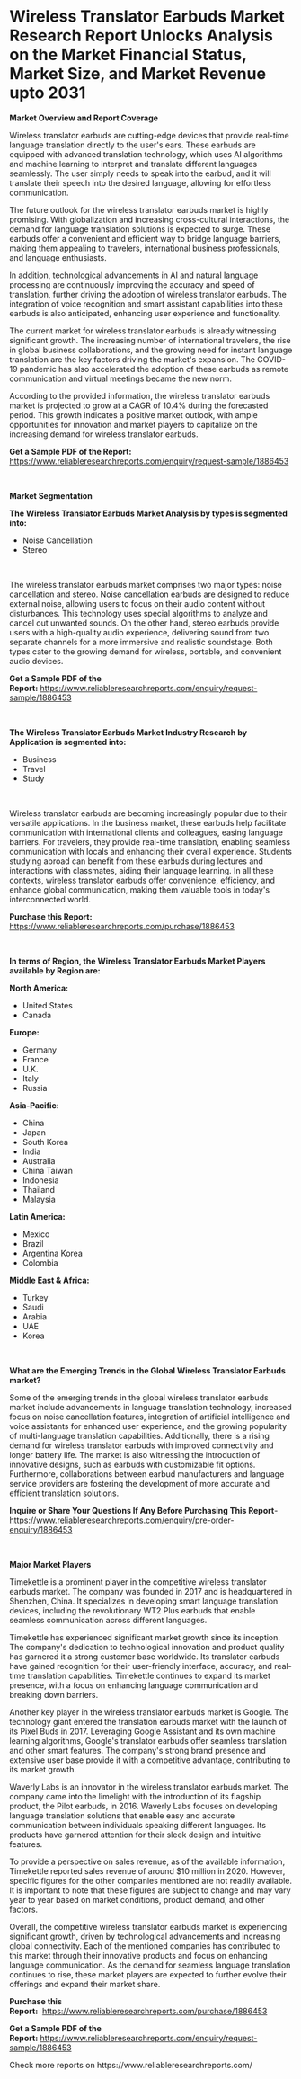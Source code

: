 <p><h1>Wireless Translator Earbuds Market Research Report Unlocks Analysis on the Market Financial Status, Market Size, and Market Revenue upto 2031</h1></p><p><strong>Market Overview and Report Coverage</strong></p>
<p><p>Wireless translator earbuds are cutting-edge devices that provide real-time language translation directly to the user's ears. These earbuds are equipped with advanced translation technology, which uses AI algorithms and machine learning to interpret and translate different languages seamlessly. The user simply needs to speak into the earbud, and it will translate their speech into the desired language, allowing for effortless communication.</p><p>The future outlook for the wireless translator earbuds market is highly promising. With globalization and increasing cross-cultural interactions, the demand for language translation solutions is expected to surge. These earbuds offer a convenient and efficient way to bridge language barriers, making them appealing to travelers, international business professionals, and language enthusiasts.</p><p>In addition, technological advancements in AI and natural language processing are continuously improving the accuracy and speed of translation, further driving the adoption of wireless translator earbuds. The integration of voice recognition and smart assistant capabilities into these earbuds is also anticipated, enhancing user experience and functionality.</p><p>The current market for wireless translator earbuds is already witnessing significant growth. The increasing number of international travelers, the rise in global business collaborations, and the growing need for instant language translation are the key factors driving the market's expansion. The COVID-19 pandemic has also accelerated the adoption of these earbuds as remote communication and virtual meetings became the new norm.</p><p>According to the provided information, the wireless translator earbuds market is projected to grow at a CAGR of 10.4% during the forecasted period. This growth indicates a positive market outlook, with ample opportunities for innovation and market players to capitalize on the increasing demand for wireless translator earbuds.</p></p>
<p><strong>Get a Sample PDF of the Report:</strong> <a href="https://www.reliableresearchreports.com/enquiry/request-sample/1886453">https://www.reliableresearchreports.com/enquiry/request-sample/1886453</a></p>
<p>&nbsp;</p>
<p><strong>Market Segmentation</strong></p>
<p><strong>The Wireless Translator Earbuds Market Analysis by types is segmented into:</strong></p>
<p><ul><li>Noise Cancellation</li><li>Stereo</li></ul></p>
<p>&nbsp;</p>
<p><p>The wireless translator earbuds market comprises two major types: noise cancellation and stereo. Noise cancellation earbuds are designed to reduce external noise, allowing users to focus on their audio content without disturbances. This technology uses special algorithms to analyze and cancel out unwanted sounds. On the other hand, stereo earbuds provide users with a high-quality audio experience, delivering sound from two separate channels for a more immersive and realistic soundstage. Both types cater to the growing demand for wireless, portable, and convenient audio devices.</p></p>
<p><strong>Get a Sample PDF of the Report:</strong>&nbsp;<a href="https://www.reliableresearchreports.com/enquiry/request-sample/1886453">https://www.reliableresearchreports.com/enquiry/request-sample/1886453</a></p>
<p>&nbsp;</p>
<p><strong>The Wireless Translator Earbuds Market Industry Research by Application is segmented into:</strong></p>
<p><ul><li>Business</li><li>Travel</li><li>Study</li></ul></p>
<p>&nbsp;</p>
<p><p>Wireless translator earbuds are becoming increasingly popular due to their versatile applications. In the business market, these earbuds help facilitate communication with international clients and colleagues, easing language barriers. For travelers, they provide real-time translation, enabling seamless communication with locals and enhancing their overall experience. Students studying abroad can benefit from these earbuds during lectures and interactions with classmates, aiding their language learning. In all these contexts, wireless translator earbuds offer convenience, efficiency, and enhance global communication, making them valuable tools in today's interconnected world.</p></p>
<p><strong>Purchase this Report:</strong>&nbsp; <a href="https://www.reliableresearchreports.com/purchase/1886453">https://www.reliableresearchreports.com/purchase/1886453</a></p>
<p>&nbsp;</p>
<p><strong>In terms of Region, the Wireless Translator Earbuds Market Players available by Region are:</strong></p>
<p>
    <p> <strong> North America: </strong>
        <ul>
            <li>United States</li>
            <li>Canada</li>
        </ul>
        </p> 
    <p> <strong> Europe: </strong>
        <ul>
            <li>Germany</li>
            <li>France</li>
            <li>U.K.</li>
            <li>Italy</li>
            <li>Russia</li>
        </ul>
        </p> 
    <p> <strong> Asia-Pacific: </strong>
        <ul>
            <li>China</li>
            <li>Japan</li>
            <li>South Korea</li>
            <li>India</li>
            <li>Australia</li>
            <li>China Taiwan</li>
            <li>Indonesia</li>
            <li>Thailand</li>
            <li>Malaysia</li>
        </ul>
        </p> 
    <p> <strong> Latin America: </strong>
        <ul>
            <li>Mexico</li>
            <li>Brazil</li>
            <li>Argentina Korea</li>
            <li>Colombia</li>
        </ul>
        </p> 
    <p> <strong> Middle East & Africa: </strong>
        <ul>
            <li>Turkey</li>
            <li>Saudi</li>
            <li>Arabia</li>
            <li>UAE</li>
            <li>Korea</li>
        </ul>
    </p>
    </p>
<p>&nbsp;</p>
<p><strong>What are the Emerging Trends in the Global Wireless Translator Earbuds market?</strong></p>
<p><p>Some of the emerging trends in the global wireless translator earbuds market include advancements in language translation technology, increased focus on noise cancellation features, integration of artificial intelligence and voice assistants for enhanced user experience, and the growing popularity of multi-language translation capabilities. Additionally, there is a rising demand for wireless translator earbuds with improved connectivity and longer battery life. The market is also witnessing the introduction of innovative designs, such as earbuds with customizable fit options. Furthermore, collaborations between earbud manufacturers and language service providers are fostering the development of more accurate and efficient translation solutions.</p></p>
<p><strong>Inquire or Share Your Questions If Any Before Purchasing This Report</strong>- <a href="https://www.reliableresearchreports.com/enquiry/pre-order-enquiry/1886453">https://www.reliableresearchreports.com/enquiry/pre-order-enquiry/1886453</a></p>
<p>&nbsp;</p>
<p><strong>Major Market Players</strong></p>
<p><p>Timekettle is a prominent player in the competitive wireless translator earbuds market. The company was founded in 2017 and is headquartered in Shenzhen, China. It specializes in developing smart language translation devices, including the revolutionary WT2 Plus earbuds that enable seamless communication across different languages.</p><p>Timekettle has experienced significant market growth since its inception. The company's dedication to technological innovation and product quality has garnered it a strong customer base worldwide. Its translator earbuds have gained recognition for their user-friendly interface, accuracy, and real-time translation capabilities. Timekettle continues to expand its market presence, with a focus on enhancing language communication and breaking down barriers.</p><p>Another key player in the wireless translator earbuds market is Google. The technology giant entered the translation earbuds market with the launch of its Pixel Buds in 2017. Leveraging Google Assistant and its own machine learning algorithms, Google's translator earbuds offer seamless translation and other smart features. The company's strong brand presence and extensive user base provide it with a competitive advantage, contributing to its market growth.</p><p>Waverly Labs is an innovator in the wireless translator earbuds market. The company came into the limelight with the introduction of its flagship product, the Pilot earbuds, in 2016. Waverly Labs focuses on developing language translation solutions that enable easy and accurate communication between individuals speaking different languages. Its products have garnered attention for their sleek design and intuitive features.</p><p>To provide a perspective on sales revenue, as of the available information, Timekettle reported sales revenue of around $10 million in 2020. However, specific figures for the other companies mentioned are not readily available. It is important to note that these figures are subject to change and may vary year to year based on market conditions, product demand, and other factors.</p><p>Overall, the competitive wireless translator earbuds market is experiencing significant growth, driven by technological advancements and increasing global connectivity. Each of the mentioned companies has contributed to this market through their innovative products and focus on enhancing language communication. As the demand for seamless language translation continues to rise, these market players are expected to further evolve their offerings and expand their market share.</p></p>
<p><strong>Purchase this Report:</strong>&nbsp;&nbsp;<a href="https://www.reliableresearchreports.com/purchase/1886453">https://www.reliableresearchreports.com/purchase/1886453</a></p>
<p></p>
<p><strong>Get a Sample PDF of the Report:</strong>&nbsp;<a href="https://www.reliableresearchreports.com/enquiry/request-sample/1886453">https://www.reliableresearchreports.com/enquiry/request-sample/1886453</a></p>
<p>Check more reports on https://www.reliableresearchreports.com/</p>